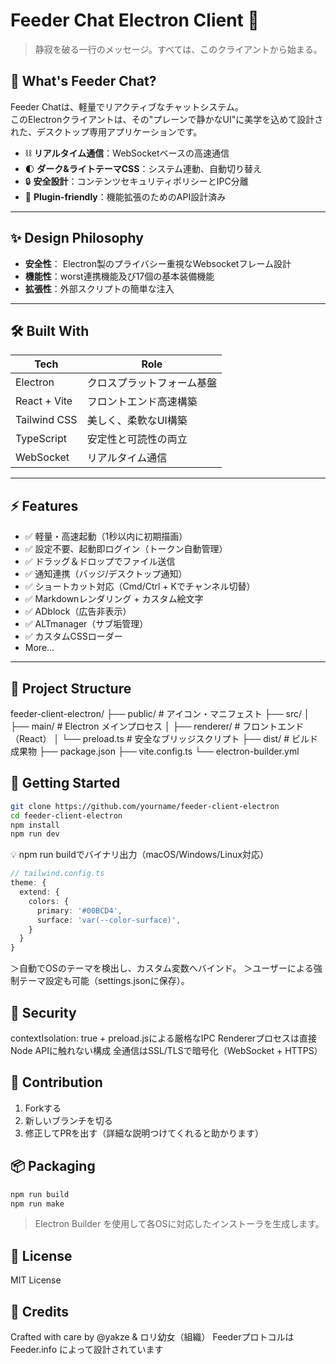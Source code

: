 # Feeder Chat Electron Client 🚀

> 静寂を破る一行のメッセージ。すべては、このクライアントから始まる。

## 🧠 What's Feeder Chat?

Feeder Chatは、軽量でリアクティブなチャットシステム。  
このElectronクライアントは、その"プレーンで静かなUI"に美学を込めて設計された、デスクトップ専用アプリケーションです。

- ⛓️ **リアルタイム通信**：WebSocketベースの高速通信
- 🌓 **ダーク&ライトテーマCSS**：システム連動、自動切り替え
- 🔒 **安全設計**：コンテンツセキュリティポリシーとIPC分離
- 🧩 **Plugin-friendly**：機能拡張のためのAPI設計済み

---

## ✨ Design Philosophy

- **安全性**： Electron製のプライバシー重視なWebsocketフレーム設計
- **機能性**：worst連携機能及び17個の基本装備機能
- **拡張性**：外部スクリプトの簡単な注入

---

## 🛠️ Built With

| Tech          | Role                          |
|---------------|-------------------------------|
| Electron      | クロスプラットフォーム基盤     |
| React + Vite  | フロントエンド高速構築         |
| Tailwind CSS  | 美しく、柔軟なUI構築           |
| TypeScript    | 安定性と可読性の両立           |
| WebSocket     | リアルタイム通信               |

---

## ⚡ Features

- ✅ 軽量・高速起動（1秒以内に初期描画）
- ✅ 設定不要、起動即ログイン（トークン自動管理）
- ✅ ドラッグ＆ドロップでファイル送信
- ✅ 通知連携（バッジ/デスクトップ通知）
- ✅ ショートカット対応（Cmd/Ctrl + Kでチャンネル切替）
- ✅ Markdownレンダリング + カスタム絵文字
- ✅ ADblock（広告非表示）
- ✅ ALTmanager（サブ垢管理）
- ✅ カスタムCSSローダー
- More…

---

## 🚧 Project Structure

feeder-client-electron/
├── public/ # アイコン・マニフェスト
├── src/
│ ├── main/ # Electron メインプロセス
│ ├── renderer/ # フロントエンド（React）
│ └── preload.ts # 安全なブリッジスクリプト
├── dist/ # ビルド成果物
├── package.json
├── vite.config.ts
└── electron-builder.yml

## 🚀 Getting Started

```bash
git clone https://github.com/yourname/feeder-client-electron
cd feeder-client-electron
npm install
npm run dev
```
💡 npm run buildでバイナリ出力（macOS/Windows/Linux対応）

```ts
// tailwind.config.ts
theme: {
  extend: {
    colors: {
      primary: '#00BCD4',
      surface: 'var(--color-surface)',
    }
  }
}
```
＞自動でOSのテーマを検出し、カスタム変数へバインド。
＞ユーザーによる強制テーマ設定も可能（settings.jsonに保存）。

## 🔐 Security
contextIsolation: true + preload.jsによる厳格なIPC
Rendererプロセスは直接Node APIに触れない構成
全通信はSSL/TLSで暗号化（WebSocket + HTTPS）
## 🤝 Contribution
1. Forkする
2. 新しいブランチを切る
3. 修正してPRを出す（詳細な説明つけてくれると助かります）

## 📦 Packaging
```bash
npm run build
npm run make
```
>Electron Builder を使用して各OSに対応したインストーラを生成します。

## 📄 License
MIT License

## 🧭 Credits
Crafted with care by @yakze & ロリ幼女（組織）
Feederプロトコルは Feeder.info によって設計されています




